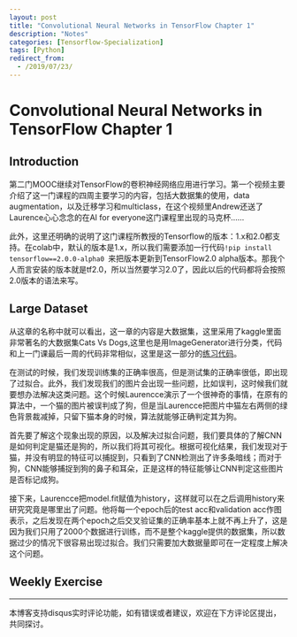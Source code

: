 ```yaml
---
layout: post
title: "Convolutional Neural Networks in TensorFlow Chapter 1"
description: "Notes"
categories: [Tensorflow-Specialization]
tags: [Python]
redirect_from:
  - /2019/07/23/
---
```


# Convolutional Neural Networks in TensorFlow Chapter 1  

## Introduction  

第二门MOOC继续对TensorFlow的卷积神经网络应用进行学习。第一个视频主要介绍了这一门课程的四周主要学习的内容，包括大数据集的使用，data augmentation，以及迁移学习和multiclass，在这个视频里Andrew还送了Laurence心心念念的在AI for everyone这门课程里出现的马克杯……  

此外，这里还明确的说明了这门课程所教授的Tensorflow的版本：1.x和2.0都支持。在colab中，默认的版本是1.x，所以我们需要添加一行代码`!pip install tensorflow==2.0.0-alpha0 `来把版本更新到TensorFlow2.0 alpha版本。那我个人而言安装的版本就是tf2.0，所以当然要学习2.0了，因此以后的代码都将会按照2.0版本的语法来写。  

## Large Dataset  

从这章的名称中就可以看出，这一章的内容是大数据集，这里采用了kaggle里面非常著名的大数据集Cats Vs Dogs,这里也是用ImageGenerator进行分类，代码和上一门课最后一周的代码非常相似，这里是这一部分的[练习代码](https://github.com/JustinYuu/Deeplearning-study/blob/master/Tensorflow%20in%20Practice/Convolutional%20Neural%20Networks%20in%20TensorFlow/Course_2_Part_4_Lesson_2_Notebook.ipynb)。  

在测试的时候，我们发现训练集的正确率很高，但是测试集的正确率很低，即出现了过拟合。此外，我们发现我们的图片会出现一些问题，比如误判，这时候我们就要想办法解决这类问题。这个时候Laurencce演示了一个很神奇的事情，在原有的算法中，一个猫的图片被误判成了狗，但是当Laurencce把图片中猫左右两侧的绿色背景裁减掉，只留下猫本身的时候，算法就能够正确判定其为狗。  

首先要了解这个现象出现的原因，以及解决过拟合问题，我们要具体的了解CNN是如何判定是猫还是狗的，所以我们将其可视化。根据可视化结果，我们发现对于猫，并没有明显的特征可以捕捉到，只看到了CNN检测出了许多条暗线；而对于狗，CNN能够捕捉到狗的鼻子和耳朵，正是这样的特征能够让CNN判定这些图片是否标记成狗。  

接下来，Laurencce把model.fit赋值为history，这样就可以在之后调用history来研究究竟是哪里出了问题。他将每一个epoch后的test acc和validation acc作图表示，之后发现在两个epoch之后交叉验证集的正确率基本上就不再上升了，这是因为我们只用了2000个数据进行训练，而不是整个kaggle提供的数据集，所以数据过少的情况下很容易出现过拟合。我们只需要加大数据量即可在一定程度上解决这个问题。  

## Weekly Exercise  

---
本博客支持disqus实时评论功能，如有错误或者建议，欢迎在下方评论区提出，共同探讨。  
